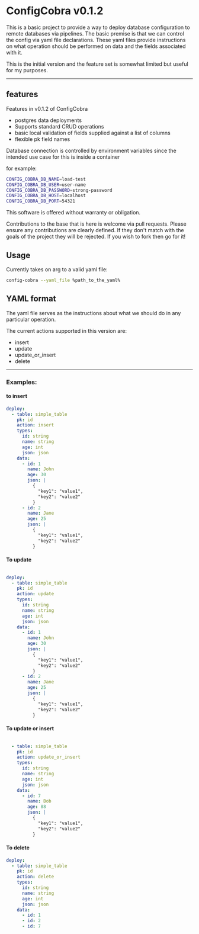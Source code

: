 # ConfigCobra v0.1.2

This is a basic project to provide a way to deploy database configuration to remote databases via pipelines. The basic premise is that we can control the config via yaml file declarations.  These yaml files provide instructions on what operation should be performed on data and the fields associated with it.

This is the initial version and the feature set is somewhat limited but useful for my purposes.

----

## features

Features in v0.1.2 of ConfigCobra

- postgres data deployments
- Supports standard CRUD operations
- basic local validation of fields supplied against a list of columns
- flexible pk field names

Database connection is controlled by environment variables since the intended use case for this is inside a container

for example:

``` bash
CONFIG_COBRA_DB_NAME=load-test
CONFIG_COBRA_DB_USER=user-name
CONFIG_COBRA_DB_PASSWORD=strong-password
CONFIG_COBRA_DB_HOST=localhost
CONFIG_COBRA_DB_PORT=54321
```

This software is offered without warranty or obligation. 

Contributions to the base that is here is welcome via pull requests. Please ensure any contributions are clearly defined. If they don't match with the goals of the project they will be rejected. If you wish to fork then go for it!

## Usage

Currently takes on arg to a valid yaml file:

```bash
config-cobra --yaml_file %path_to_the_yaml%
```


## YAML format

The yaml file serves as the instructions about what we should do in any particular operation.

The current actions supported in this version are:

- insert
- update
- update_or_insert
- delete

----

### Examples:
#### to insert 

``` yaml
deploy: 
  - table: simple_table
    pk: id
    action: insert
    types:
      id: string
      name: string
      age: int
      json: json
    data:
      - id: 1
        name: John
        age: 30
        json: |
          {
            "key1": "value1",
            "key2": "value2"
          }
      - id: 2
        name: Jane
        age: 25
        json: |
          {
            "key1": "value1",
            "key2": "value2"
          }
```

#### To update

``` yaml

deploy:
  - table: simple_table
    pk: id
    action: update
    types:
      id: string
      name: string
      age: int
      json: json
    data:
      - id: 1
        name: John
        age: 30
        json: |
          {
            "key1": "value1",
            "key2": "value2"
          }
      - id: 2
        name: Jane
        age: 25
        json: |
          {
            "key1": "value1",
            "key2": "value2"
          }

```

#### To update or insert

``` yaml

  - table: simple_table
    pk: id
    action: update_or_insert
    types:
      id: string
      name: string
      age: int
      json: json
    data:
      - id: 7
        name: Bob
        age: 88
        json: |
          {
            "key1": "value1",
            "key2": "value2"
          }

```

#### To delete

``` yaml
deploy: 
  - table: simple_table
    pk: id
    action: delete
    types:
      id: string
      name: string
      age: int
      json: json
    data:
      - id: 1
      - id: 2
      - id: 7
```
